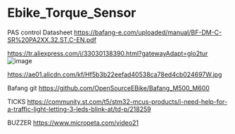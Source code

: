 # Ebike_Torque_Sensor
PAS control
Datasheet
https://bafang-e.com/uploaded/manual/BF-DM-C-SR%20PA2XX.32.ST.C-EN.pdf

https://tr.aliexpress.com/i/33030138390.html?gatewayAdapt=glo2tur
![image](https://github.com/user-attachments/assets/9c643f9a-c510-4267-8f0e-91f8d1dd4e61)

https://ae01.alicdn.com/kf/Hf5b3b22eefad40538ca78ed4cb024697W.jpg

Bafang git
https://github.com/OpenSourceEBike/Bafang_M500_M600

TICKS
https://community.st.com/t5/stm32-mcus-products/i-need-help-for-a-traffic-light-letting-3-leds-blink-at/td-p/218259

BUZZER
https://www.micropeta.com/video21
